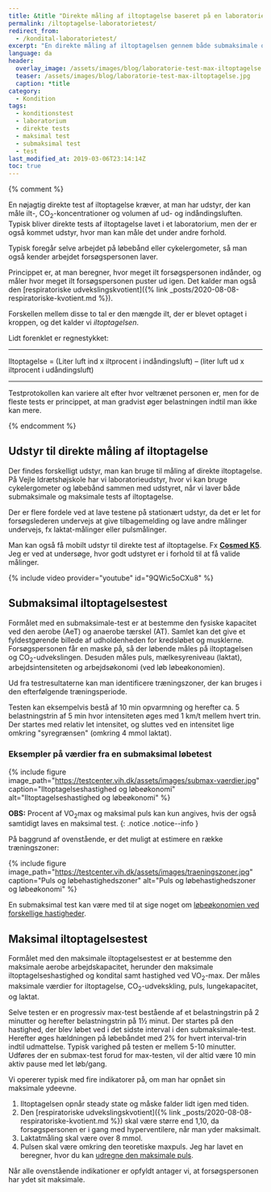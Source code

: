 ```yaml
---
title: &title "Direkte måling af iltoptagelse baseret på en laboratorietest"
permalink: /iltoptagelse-laboratorietest/
redirect_from:
  - /kondital-laboratorietest/
excerpt: "En direkte måling af iltoptagelsen gennem både submaksimale og maksimale forsøgsprotokoller med maske, hvor man måler ilt- og kuldioxidindholdet og volumen af indåndingsluften og udåndingsluften."
language: da
header:
  overlay_image: /assets/images/blog/laboratorie-test-max-iltoptagelse.jpg
  teaser: /assets/images/blog/laboratorie-test-max-iltoptagelse.jpg
  caption: *title
category:
  - Kondition
tags:
  - konditionstest
  - laboratorium
  - direkte tests
  - maksimal test
  - submaksimal test
  - test
last_modified_at: 2019-03-06T23:14:14Z
toc: true
---
```


{% comment %}

En nøjagtig direkte test af iltoptagelse kræver, at man har udstyr, der kan måle ilt-, CO<sub>2</sub>-koncentrationer og volumen af ud- og indåndingsluften. Typisk bliver direkte tests af iltoptagelse lavet i et laboratorium, men der er også kommet udstyr, hvor man kan måle det under andre forhold.

Typisk foregår selve arbejdet på løbebånd eller cykelergometer, så man også kender arbejdet forsøgspersonen laver.

Princippet er, at man beregner, hvor meget ilt forsøgspersonen indånder, og måler hvor meget ilt forsøgspersonen puster ud igen. Det kalder man også den [respiratoriske udvekslingskvotient]({% link _posts/2020-08-08-respiratoriske-kvotient.md %}).

Forskellen mellem disse to tal er den mængde ilt, der er blevet optaget i kroppen, og det kalder vi _iltoptagelsen_.

Lidt forenklet er regnestykket:

***

Iltoptagelse = (Liter luft ind x iltprocent i indåndingsluft) – (liter luft ud x iltprocent i udåndingsluft)

***

Testprotokollen kan variere alt efter hvor veltrænet personen er, men for de fleste tests er princippet, at man gradvist øger belastningen indtil man ikke kan mere.

{% endcomment %}

## Udstyr til direkte måling af iltoptagelse

Der findes forskelligt udstyr, man kan bruge til måling af direkte iltoptagelse. På Vejle Idrætshøjskole har vi laboratorieudstyr, hvor vi kan bruge cykelergometer og løbebånd sammen med udstyret, når vi laver både submaksimale og maksimale tests af iltoptagelse.

Der er flere fordele ved at lave testene på stationært udstyr, da det er let for forsøgslederen undervejs at give tilbagemelding og lave andre målinger undervejs, fx laktat-målinger eller pulsmålinger.

Man kan også få mobilt udstyr til direkte test af iltoptagelse. Fx **[Cosmed K5](https://www.cosmed.com/en/products/cardio-pulmonary-exercise-test/k5)**. Jeg er ved at undersøge, hvor godt udstyret er i forhold til at få valide målinger.

{% include video provider="youtube" id="9QWic5oCXu8" %}

## Submaksimal iltoptagelsestest

Formålet med en submaksimale-test er at bestemme den fysiske kapacitet ved den aerobe (AeT) og anaerobe tærskel (AT). Samlet kan det give et fyldestgørende billede af udholdenheden for kredsløbet og musklerne. Forsøgspersonen får en maske på, så der løbende måles på iltoptagelsen og CO<sub>2</sub>-udvekslingen. Desuden måles puls, mælkesyreniveau (laktat), arbejdsintensiteten og arbejdsøkonomi (ved løb løbeøkonomien).

Ud fra testresultaterne kan man identificere træningszoner, der kan bruges i den efterfølgende træningsperiode.

Testen kan eksempelvis bestå af 10 min opvarmning og herefter ca. 5 belastningstrin af 5 min hvor intensiteten øges med 1 km/t mellem hvert trin. Der startes med relativ let intensitet, og sluttes ved en intensitet lige omkring "syregrænsen" (omkring 4 mmol laktat).

### Eksempler på værdier fra en submaksimal løbetest

{% include figure image_path="https://testcenter.vih.dk/assets/images/submax-vaerdier.jpg" caption="Iltoptagelseshastighed og løbeøkonomi" alt="Iltoptagelseshastighed og løbeøkonomi" %}

**OBS:** Procent af VO<sub>2</sub>max og maksimal puls kan kun angives, hvis der også samtidigt laves en maksimal test.
{: .notice .notice--info }

På baggrund af ovenstående, er det muligt at estimere en række træningszoner:

{% include figure image_path="https://testcenter.vih.dk/assets/images/traeningszoner.jpg" caption="Puls og løbehastighedszoner" alt="Puls og løbehastighedszoner og løbeøkonomi" %}

En submaksimal test kan være med til at sige noget om [løbeøkonomien ved forskellige hastigheder](/lobeokonomi/).

## Maksimal iltoptagelsestest

Formålet med den maksimale iltoptagelsestest er at bestemme den maksimale aerobe arbejdskapacitet, herunder den maksimale iltoptagelseshastighed og kondital samt hastighed ved VO<sub>2</sub>-max. Der måles maksimale værdier for iltoptagelse, CO<sub>2</sub>-udvekskling, puls, lungekapacitet, og laktat.

Selve testen er en progressiv max-test bestående af et belastningstrin på 2 minutter og herefter belastningstrin på 1½ minut. Der startes på den hastighed, der blev løbet ved i det sidste interval i den submaksimale-test. Herefter øges hældningen på løbebåndet med 2% for hvert interval-trin indtil udmattelse. Typisk varighed på testen er mellem 5-10 minutter. Udføres der en submax-test forud for max-testen, vil der altid være 10 min aktiv pause med let løb/gang.

Vi opererer typisk med fire indikatorer på, om man har opnået sin maksimale ydeevne.

1. Iltoptagelsen opnår steady state og måske falder lidt igen med tiden.
2. Den [respiratoriske udvekslingskvotient]({% link _posts/2020-08-08-respiratoriske-kvotient.md %}) skal være større end 1,10, da forsøgspersonen er i gang med hyperventilere, når man yder maksimalt.
3. Laktatmåling skal være over 8 mmol.
4. Pulsen skal være omkring den teoretiske maxpuls. Jeg har lavet en beregner, hvor du kan [udregne den maksimale puls](/test-max-puls/).

Når alle ovenstående indikationer er opfyldt antager vi, at forsøgspersonen har ydet sit maksimale.
